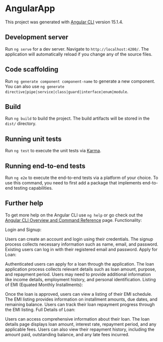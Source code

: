 # AngularApp

This project was generated with [Angular CLI](https://github.com/angular/angular-cli) version 15.1.4.

## Development server

Run `ng serve` for a dev server. Navigate to `http://localhost:4200/`. The application will automatically reload if you change any of the source files.

## Code scaffolding

Run `ng generate component component-name` to generate a new component. You can also use `ng generate directive|pipe|service|class|guard|interface|enum|module`.

## Build

Run `ng build` to build the project. The build artifacts will be stored in the `dist/` directory.

## Running unit tests

Run `ng test` to execute the unit tests via [Karma](https://karma-runner.github.io).

## Running end-to-end tests

Run `ng e2e` to execute the end-to-end tests via a platform of your choice. To use this command, you need to first add a package that implements end-to-end testing capabilities.

## Further help

To get more help on the Angular CLI use `ng help` or go check out the [Angular CLI Overview and Command Reference](https://angular.io/cli) page.
Functionality:

Login and Signup:

Users can create an account and login using their credentials.
The signup process collects necessary information such as name, email, and password.
Existing users can log in with their registered email and password.
Apply for Loan:

Authenticated users can apply for a loan through the application.
The loan application process collects relevant details such as loan amount, purpose, and repayment period.
Users may need to provide additional information like income details, employment history, and personal identification.
Listing of EMI (Equated Monthly Installments):

Once the loan is approved, users can view a listing of their EMI schedule.
The EMI listing provides information on installment amounts, due dates, and remaining balance.
Users can track their loan repayment progress through the EMI listing.
Full Details of Loan:

Users can access comprehensive information about their loan.
The loan details page displays loan amount, interest rate, repayment period, and any applicable fees.
Users can also view their repayment history, including the amount paid, outstanding balance, and any late fees incurred.
